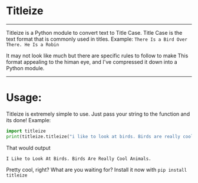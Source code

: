 # Titleize
----
Titleize is a Python module to convert text to Title Case. Title Case is the text format that is commonly used in titles. Example: `There Is a Bird Over There. He Is a Robin`

It may not look like much but there are specific rules to follow to make This format appealing to the himan eye, and I've compressed it down into a Python module.

----

# Usage:
Titleize is extremely simple to use. Just pass your string to the function and its done! Example:

```python
import titleize
print(titleize.titleize("i like to look at birds. Birds are really cool animals."))
```

That would output

```
I Like to Look At Birds. Birds Are Really Cool Animals.
```

Pretty cool, right? What are you waiting for? Install it now with `pip install titleize`